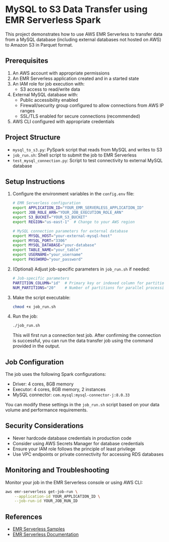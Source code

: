 # MySQL to S3 Data Transfer using EMR Serverless Spark

This project demonstrates how to use AWS EMR Serverless to transfer data from a MySQL database (including external databases not hosted on AWS) to Amazon S3 in Parquet format.

## Prerequisites

1. An AWS account with appropriate permissions
2. An EMR Serverless application created and in a started state
3. An IAM role for job execution with:
   - S3 access to read/write data
4. External MySQL database with:
   - Public accessibility enabled
   - Firewall/security group configured to allow connections from AWS IP ranges
   - SSL/TLS enabled for secure connections (recommended)
5. AWS CLI configured with appropriate credentials

## Project Structure

- `mysql_to_s3.py`: PySpark script that reads from MySQL and writes to S3
- `job_run.sh`: Shell script to submit the job to EMR Serverless
- `test_mysql_connection.py`: Script to test connectivity to external MySQL database

## Setup Instructions

1. Configure the environment variables in the `config.env` file:
   ```bash
   # EMR Serverless configuration
   export APPLICATION_ID="YOUR_EMR_SERVERLESS_APPLICATION_ID"
   export JOB_ROLE_ARN="YOUR_JOB_EXECUTION_ROLE_ARN"
   export S3_BUCKET="YOUR_S3_BUCKET"
   export REGION="us-east-1"  # Change to your AWS region

   # MySQL connection parameters for external database
   export MYSQL_HOST="your-external-mysql-host"
   export MYSQL_PORT="3306"
   export MYSQL_DATABASE="your-database"
   export TABLE_NAME="your_table"
   export USERNAME="your_username"
   export PASSWORD="your_password"
   ```

2. (Optional) Adjust job-specific parameters in `job_run.sh` if needed:
   ```bash
   # Job-specific parameters
   PARTITION_COLUMN="id"  # Primary key or indexed column for partitioning
   NUM_PARTITIONS="20"    # Number of partitions for parallel processing
   ```

3. Make the script executable:
   ```bash
   chmod +x job_run.sh
   ```

4. Run the job:
   ```bash
   ./job_run.sh
   ```
   
   This will first run a connection test job. After confirming the connection is successful, you can run the data transfer job using the command provided in the output.

## Job Configuration

The job uses the following Spark configurations:
- Driver: 4 cores, 8GB memory
- Executor: 4 cores, 8GB memory, 2 instances
- MySQL connector: `com.mysql:mysql-connector-j:8.0.33`

You can modify these settings in the `job_run.sh` script based on your data volume and performance requirements.

## Security Considerations

- Never hardcode database credentials in production code
- Consider using AWS Secrets Manager for database credentials
- Ensure your IAM role follows the principle of least privilege
- Use VPC endpoints or private connectivity for accessing RDS databases

## Monitoring and Troubleshooting

Monitor your job in the EMR Serverless console or using AWS CLI:

```bash
aws emr-serverless get-job-run \
    --application-id YOUR_APPLICATION_ID \
    --job-run-id YOUR_JOB_RUN_ID
```

## References

- [EMR Serverless Samples](https://github.com/aws-samples/emr-serverless-samples/tree/main/examples/pyspark)
- [EMR Serverless Documentation](https://docs.aws.amazon.com/emr/latest/EMR-Serverless-UserGuide/emr-serverless.html)
